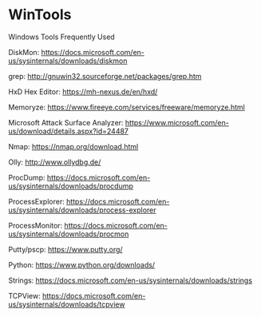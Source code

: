 # WinTools
Windows Tools Frequently Used

DiskMon: https://docs.microsoft.com/en-us/sysinternals/downloads/diskmon

grep: http://gnuwin32.sourceforge.net/packages/grep.htm

HxD Hex Editor: https://mh-nexus.de/en/hxd/

Memoryze: https://www.fireeye.com/services/freeware/memoryze.html

Microsoft Attack Surface Analyzer: https://www.microsoft.com/en-us/download/details.aspx?id=24487

Nmap: https://nmap.org/download.html

Olly: http://www.ollydbg.de/

ProcDump: https://docs.microsoft.com/en-us/sysinternals/downloads/procdump

ProcessExplorer: https://docs.microsoft.com/en-us/sysinternals/downloads/process-explorer

ProcessMonitor: https://docs.microsoft.com/en-us/sysinternals/downloads/procmon

Putty/pscp: https://www.putty.org/

Python: https://www.python.org/downloads/

Strings: https://docs.microsoft.com/en-us/sysinternals/downloads/strings

TCPView: https://docs.microsoft.com/en-us/sysinternals/downloads/tcpview
